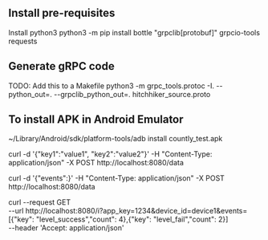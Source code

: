 

## Install pre-requisites
Install python3
python3 -m pip install bottle "grpclib[protobuf]" grpcio-tools requests

## Generate gRPC code
TODO: Add this to a Makefile
python3 -m grpc_tools.protoc -I. --python_out=. --grpclib_python_out=. hitchhiker_source.proto

## To install APK in Android Emulator
~/Library/Android/sdk/platform-tools/adb install countly_test.apk

curl -d '{"key1":"value1", "key2":"value2"}' -H "Content-Type: application/json" -X POST http://localhost:8080/data

curl -d '{"events":}' -H "Content-Type: application/json" -X POST http://localhost:8080/data

curl --request GET \
     --url http://localhost:8080/i?app_key=1234&device_id=device1&events=[{"key": "level_success","count": 4},{"key": "level_fail","count": 2}] \
     --header 'Accept: application/json' 